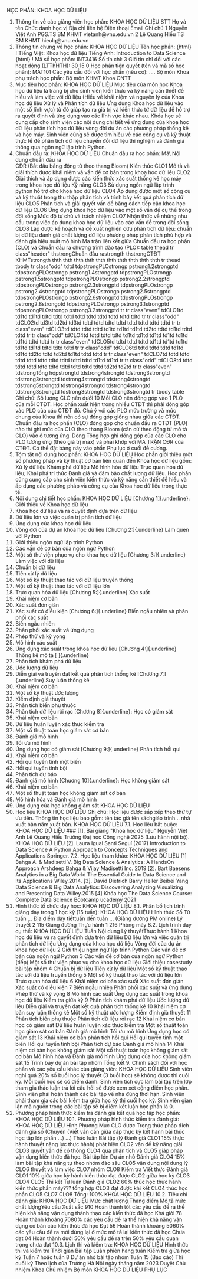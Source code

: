HỌC PHẦN: KHOA HỌC DỮ LIỆU
1. Thông tin về các giảng viên học phần: KHOA HỌC DỮ LIỆU
STT Họ và tên Chức danh học vị Địa chỉ liên hệ Điện thoại Email Ghi chú 1 Nguyễn Việt Anh PGS.TS BM KHMT vietanh\@vnu.edu.vn
2 Lê Quang Hiếu TS BM KHMT hieulq\@vnu.edu.vn
2. Thông tin chung về học phần: KHOA HỌC DỮ LIỆU Tên học phần:
{html}
! Tiếng Việt: Khoa học dữ liệu Tiếng Anh: Introduction to Data Science
{html}
! Mã số học phần: INT3416 Số tín chỉ: 3 Giờ tín chỉ đối với các hoạt động (LTThHTH): 30 15 0 Học phần tiên quyết (tên và mã số học phần): MAT101 Các yêu cầu đối với học phần (nếu có): \.... Bộ môn Khoa phụ trách học phần: Bộ môn KHMT Khoa CNTT
3. Mục tiêu học phần: KHOA HỌC DỮ LIỆU
Mục tiêu của môn học Khoa học dữ liệu là trang bị cho sinh viên kiến
thức và kỹ năng cần thiết để hiểu và làm việc với dữ liệu (Hiểu về khái
niệm và nguyên lý của Khoa học dữ liệu Xử lý và Phân tích dữ liệu Ưng
dụng Khoa học dữ liệu vào một số lĩnh vực) từ đó giúp tạo ra giá trị và
kiến thức từ dữ liệu để hỗ trợ ra quyết định và ứng dụng vào các lĩnh
vực khác nhau.
Khóa học sẽ cung cấp cho sinh viên các nội dung chi tiết về ứng dụng của
khoa học dữ liệu phân tích học dữ liệu vòng đời dự án các phương pháp
thống kê và học máy. Sinh viên cũng sẽ được tìm hiểu về các công cụ và
kỹ thuật thực tế để phân tích dữ liệu chuyển đổi dữ liệu thí nghiệm và
đánh giá thông qua ngôn ngữ lập trình Python.
4. Chuẩn đầu ra: KHOA HỌC DỮ LIỆU
Chuẩn đầu ra học phần: Mã\ Nội dung chuẩn đầu ra\
CĐR (Bắt đầu bằng động từ theo thang Bloom) Kiến thức
CLO1 Mô tả và giải thích được khái niệm và vấn đề cơ bản trong khoa học dữ liệu
CLO2 Giải thích và áp dụng được các kiến thức xác suất thống kê học máy trong khoa học dữ liệu
Kỹ năng
CLO3 Sử dụng ngôn ngữ lập trình python hỗ trợ cho khoa học dữ liệu
CLO4 Áp dụng được một số công cụ và kỹ thuật trong thu thập phân tích và trình bày kết quả phân tích dữ liệu
CLO5 Phân tích và giải quyết vấn đề bằng cách tiếp cận khoa học dữ liệu
CLO6 Ứng dụng khoa học dữ liệu vào một số vấn đề cụ thể trong đời sống
Mức độ tự chủ và trách nhiệm
CLO7 Nhận thức về những nhu cầu trong việc áp dụng khoa học dữ liệu vào các vấn đề trong đời sống
CLO8 Lập được kế hoạch và đề xuất nghiên cứu phân tích dữ liệu: chuẩn bị dữ liệu đánh giá chất lượng dữ liệu phương pháp phân tích phù hợp và đánh giá hiệu suất mô hình Ma trận liên kết giữa Chuẩn đầu ra học phần (CLO) và Chuẩn đầu ra
chương trình đào tạo (PLO):
table
thead
tr class"header"
thstrongChuẩn đầu rastrongth
thstrongCTĐT KHMTstrongth
thth
thth
thth
thth
thth
thth
thth
thth
thth
thth
tr
thead
tbody
tr class"odd"
tdtd
tdpstrongPLOstrongp
pstrong1.2strongptd
tdpstrongPLOstrongp
pstrong1.4strongptd
tdpstrongPLOstrongp
pstrong1.5strongptd
tdpstrongPLOstrongp
pstrong2.2strongptd
tdpstrongPLOstrongp
pstrong2.3strongptd
tdpstrongPLOstrongp
pstrong2.4strongptd
tdpstrongPLOstrongp
pstrong2.5strongptd
tdpstrongPLOstrongp
pstrong2.6strongptd
tdpstrongPLOstrongp
pstrong2.8strongptd
tdpstrongPLOstrongp
pstrong3.1strongptd
tdpstrongPLOstrongp
pstrong3.2strongptd
tr
tr class"even"
tdCLO1td
td1td
td1td
tdtd
tdtd
tdtd
tdtd
tdtd
tdtd
tdtd
tdtd
tdtd
tr
tr class"odd"
tdCLO2td
td3td
td2td
td3td
tdtd
tdtd
tdtd
tdtd
tdtd
tdtd
tdtd
tdtd
tr
tr class"even"
tdCLO3td
tdtd
tdtd
tdtd
td1td
td1td
td1td
td2td
tdtd
td1td
tdtd
tdtd
tr
tr class"odd"
tdCLO4td
tdtd
tdtd
tdtd
td1td
td1td
td1td
td1td
td1td
td1td
tdtd
tdtd
tr
tr class"even"
tdCLO5td
tdtd
tdtd
tdtd
td1td
td1td
td1td
td1td
td1td
tdtd
tdtd
tdtd
tr
tr class"odd"
tdCLO6td
tdtd
tdtd
tdtd
td1td
td1td
td2td
tdtd
td2td
td1td
tdtd
tdtd
tr
tr class"even"
tdCLO7td
tdtd
tdtd
tdtd
tdtd
tdtd
tdtd
tdtd
tdtd
tdtd
td1td
td1td
tr
tr class"odd"
tdCLO8td
tdtd
tdtd
tdtd
tdtd
tdtd
tdtd
tdtd
tdtd
tdtd
td2td
td2td
tr
tr class"even"
tdstrongTổng hợpstrongtd
tdstrong4strongtd
tdstrong3strongtd
tdstrong3strongtd
tdstrong4strongtd
tdstrong4strongtd
tdstrong5strongtd
tdstrong4strongtd
tdstrong4strongtd
tdstrong3strongtd
tdstrong3strongtd
tdstrong3strongtd
tr
tbody
table
Ghi chú: Số lượng CLO nên dưới 10 Mỗi CLO nên đóng góp vào 1 PLO của mỗi CTĐT. Học phần xuất hiện trong nhiều CTĐT thì phải đóng góp vào PLO của các CTĐT đó. Chú ý với các PLO mức trường và mức chung của Khoa thì nên có sự đóng góp giống nhau giữa các CTĐT. Chuẩn đầu ra học phần (CLO) đóng góp cho chuẩn đầu ra CTĐT (PLO) nào thì ghi mức của CLO theo thang Bloom (căn cứ theo động từ mô tả CLO) vào ô tương ứng. Dòng Tổng hợp ghi đóng góp của các CLO cho PLO tương ứng (theo giá trị max) và phải khớp với MA TRẬN CĐR của CTĐT. Có thể đặt bảng này vào phần Phụ lục ở cuối đề cương.
5. Tóm tắt nội dung học phần: KHOA HỌC DỮ LIỆU
Học phần giới thiệu một số phương pháp và kỹ thuật cơ bản liên quan đến
Khoa học dữ liệu gồm: Xử lý dữ liệu Khám phá dữ liệu Mô hình hóa dữ
liệu Trực quan hóa dữ liệu; Khai phá tri thức Đánh giá và đảm bảo chất
lượng dữ liệu. Học phần cũng cung cấp cho sinh viên kiến thức và kỹ năng
cần thiết để hiểu và áp dụng các phương pháp và công cụ của Khoa học dữ
liệu trong thực tế.
6. Nội dung chi tiết học phần: KHOA HỌC DỮ LIỆU
[Chương 1]{.underline}: Giới thiệu về Khoa học dữ liệu
1. Khoa học dữ liệu và ra quyết định dựa trên dữ liệu
2. Dữ liệu lớn và việc quản trị phân tích dữ liệu
3. Ứng dụng của khoa học dữ liệu
4. Vòng đời của dự án khoa học dữ liệu
[Chương 2:]{.underline} Làm quen với Python
1. Giới thiệu ngôn ngữ lập trình Python
2. Các vấn đề cơ bản của ngôn ngữ Python
3. Một số thư viện phục vụ cho khoa học dữ liệu
[Chương 3:]{.underline} Làm việc với dữ liệu
1. Chuẩn bị dữ liệu
2. Tiển xử lý dữ liệu
3. Một số kỹ thuật thao tác với dữ liệu truyền thống
4. Một số kỹ thuật thao tác với dữ liệu lớn
5. Trực quan hóa dữ liệu
[Chương 5:]{.underline} Xác suất
1. Khái niệm cơ bản
2. Xác suất đơn giản
3. Xác suất có điều kiện
[Chương 6:]{.underline} Biến ngẫu nhiên và phân phối xác suất
1. Biến ngẫu nhiên
2. Phân phối xác suất và ứng dụng
3. Phép thử và kỳ vọng
4. Mô hình xác suất
5. Ứng dụng xác suất trong khoa học dữ liệu
[Chương 4:]{.underline} Thống kê mô tả [ ]{.underline}
1. Phân tích khám phá dữ liệu
2. Ước lượng dữ liệu
3. Diễn giải và truyền đạt kết quả phân tích thống kê
[Chương 7:]{.underline} Suy luận thống kê
1. Khái niệm cơ bản
2. Một số kỹ thuật ước lượng
3. Kiểm định giả thuyết
4. Phân tích biến phụ thuộc
5. Phân tích dữ liệu rởi rạc
[Chương 8]{.underline}: Học có giám sát
1. Khái niệm cơ bản
2. Dữ liệu huấn luyện xác thực kiểm tra
3. Một số thuật toán học giám sát cơ bản
4. Đánh giá mô hình
5. Tối ưu mô hình
6. Ứng dụng học có giám sát
[Chương 9:]{.underline} Phân tích hồi qui
1. Khái niệm cơ bản
2. Hồi qui tuyến tính một biến
3. Hồi qui tuyến tính bội
4. Phân tích dự báo
5. Đánh giá mô hình
[Chương 10]{.underline}: Học không giám sát
1. Khái niệm cơ bản
2. Một số thuật toán học không giám sát cơ bản
3. Mô hình hóa và Đánh giá mô hình
4. Ứng dụng của học không giám sát
KHOA HỌC DỮ LIỆU
7. Học liệu KHOA HỌC DỮ LIỆU
Ghi chú: Học liệu được sắp xếp theo thứ tự ưu tiên. Thông tin học liệu bao gồm: tên tác giả tên sáchgiáo trình... nhà xuất bản năm xuất bản. KHOA HỌC DỮ LIỆU
7.1. Học liệu bắt buộc: KHOA HỌC DỮ LIỆU ### \[1\]. Bài giảng "Khoa học dữ liệu" Nguyễn Việt Anh Lê Quang Hiếu Trường Đạị học Công nghệ 2025 (Lưu hành nội bộ). KHOA HỌC DỮ LIỆU
\[2\]. Laura Igual Santi Seguí (2017) Introduction to Data Science A
Python Approach to Concepts Techniques and Applications Springer.
7.2. Học liệu tham khảo: KHOA HỌC DỮ LIỆU \[1\] Bahga A. & Madisetti V. Big Data Science & Analytics: A
HandsOn Approach Arshdeep Bahga & Vijay Madisetti Inc. 2019
\[2\]. Bart Baesens Analytics in a Big Data World The Essential
Guide to Data Science and Its Applications Wiley.2014.
\[3\]. David Dietrich Barry Heller Beibei Yang Data Science & Big
Data Analytics: Discovering Analyzing Visualizing and Presenting
Data Willey.2015
\[4\] Khóa học The Data Science Course: Complete Data Science Bootcamp
ucademy 2021
8. Hình thức tổ chức dạy học: KHOA HỌC DỮ LIỆU
8.1. Phân bổ lịch trình giảng dạy trong 1 học kỳ (15 tuần): KHOA HỌC DỮ LIỆU Hình thức Số Từ tuần ... Địa điểm dạy tiếttuần đến tuần ... (Giảng đường PM online) Lý thuyết 2 115 Giảng đường Thực hành 1 216 Phòng máy 8.2. Lịch trình dạy cụ thể: KHOA HỌC DỮ LIỆU Tuần Nội dung Lý thuyếtThực hành 1 Khoa học dữ liệu và ra quyết định dựa trên dữ liệu Dữ liệu lớn và việc quản trị phân tích dữ liệu Ứng dụng của khoa học dữ liệu Vòng đời của dự án khoa học dữ liệu 2 Giới thiệu ngôn ngữ lập trình Python Các vấn đề cơ bản của ngôn ngữ Python 3 Các vấn đề cơ bản của ngôn ngữ Python (tiếp) Một số thư viện phục vụ cho khoa học dữ liệu Giới thiệu casestudy bài tập nhóm 4 Chuẩn bị dữ liệu Tiển xử lý dữ liệu Một số kỹ thuật thao tác với dữ liệu truyền thống 5 Một số kỹ thuật thao tác với dữ liệu lớn Trực quan hóa dữ liệu 6 Khái niệm cơ bản xác suất Xác suất đơn giản Xác suất có điều kiện 7 Biến ngẫu nhiên Phân phối xác suất và ứng dụng Phép thử và kỳ vọng 8 Mô hình xác suất Ứng dụng xác suất trong khoa học dữ liệu Kiểm tra giữa kỳ 9 Phân tích khám phá dữ liệu Ước lượng dữ liệu Diễn giải và truyền đạt kết quả phân tích thống kê 10 Khái niệm cơ bản suy luận thống kê Một số kỹ thuật ước lượng Kiểm định giả thuyết 11 Phân tích biến phụ thuộc Phân tích dữ liệu rởi rạc 12 Khái niệm cơ bản học có giám sát Dữ liệu huấn luyện xác thực kiểm tra Một số thuật toán học giám sát cơ bản Đánh giá mô hình Tối ưu mô hình Ứng dụng học có giám sát 13 Khái niệm cơ bản phân tích hồi qui Hồi qui tuyến tính một biến Hồi qui tuyến tính bội Phân tích dự báo Đánh giá mô hình 14 Khái niệm cơ bản học không giám sát Một số thuật toán học không giám sát cơ bản Mô hình hóa và Đánh giá mô hình Ứng dụng của học không giám sát 15 Trình bày dự án bài tập nhóm Tổng kết 9. Chính sách đối với học phần và các yêu cầu khác của giảng viên: KHOA HỌC DỮ LIỆU Sinh viên nghỉ quá 20% số buổi học lý thuyết (3 buổi học) sẽ không được thi cuối kỳ. Mỗi buổi học sẽ có điểm danh. Sinh viên tích cực làm bài tập trên lớp tham gia thảo luận trả lời câu hỏi sẽ được xem xét cộng điểm học phần. Sinh viên phải hoàn thành các bài tập về nhà đúng thời hạn. Sinh viên phải tham gia các bài kiểm tra giữa học kỳ thi cuối học kỳ. Sinh viên gian lận mã nguồn trong các bài tập sẽ bị điểm kết luận học phần là 0.
10. Phương pháp hình thức kiểm tra đánh giá kết quả học tập học phần: KHOA HỌC DỮ LIỆU
10.1. Phương pháp hình thức kiểm tra đánh giá: KHOA HỌC DỮ LIỆU Hình Phương Mục CLO được Trọng thức pháp đích đánh giá số (Chuyên (Viết vấn cần giữa đáp thực kỳ kết hành bài thúc học tập lớn phần ...) ...) Thảo luận Bài tập (lý Đánh giá CLO1 15% thực hành thuyết năng lực thực hành) phát hiện CLO2 vấn đề kỹ năng giải CLO3 quyết vấn đề có thông CLO4 qua phân tích và CLO5 giảp pháp vận dụng kiến thức đã học. Bài tập lớn Dự án nhỏ Đánh giá CLO4 15% làm bài tập khả năng tự theo nhóm đào sâu CLO5 vận dung nội dung lý CLO6 thuyết và làm việc CLO7 nhóm CLO8 Kiểm tra Viết thực Đánh giá CLO1 10% giữa học kỳ hành kiến thức đạt được CLO2 giữa học kỳ CLO3 CLO4 CLO5 Thi kết Tự luận Đánh giá CLO2 60% thúc học thực hành kiến thức phần máy??? tổng hợp CLO3 đạt được khi kết CLO4 thúc học phần CLO5 CLO7 CLO8 Tổng: 100% KHOA HỌC DỮ LIỆU 10.2. Tiêu chí đánh giá: KHOA HỌC DỮ LIỆU Mức chất lượng Thang điểm Mô tả mức chất lượngYêu cầu Xuất sắc 910 Hoàn thành tốt các yêu cầu đề ra thể hiện khả năng vận dụng thành thạo các kiến thức đã học
Khá giỏi 78 Hoàn thành khoảng 7080% các yêu cầu đề ra thể hiện khả năng vận dụng cơ bản các kiến thức đã học
Đạt 56 Hoàn thành khoảng 5060% các yêu cầu đề ra mới dừng lại ở mức mô tả lại kiến thức đã học
Chưa đạt 04 Hoàn thành dưới 50% yêu cầu đề ra trên 50% yêu cầu quan trọng chưa đạt
10.3. Lịch thi và kiểm tra: KHOA HỌC DỮ LIỆU Hình thức thi và kiểm tra Thời gian Bài tập Luân phiên hàng tuần
Kiểm tra giữa học kỳ Tuần 7 hoặc tuần 8
Dự án nhỏ bài tập nhóm Tuần 15 (Báo cáo)
Thi cuối kỳ Theo lịch của Trường
Hà Nội ngày tháng năm 2023 Duyệt Chủ nhiệm Khoa Chủ nhiệm Bộ môn KHOA HỌC DỮ LIỆU
PHỤ LỤC